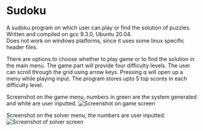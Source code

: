 # Sudoku
A sudoku program on which user can play or find the solution of puzzles.  
Written and compiled on gcc 9.3.0, Ubuntu 20.04.  
Does not work on windows platforms, since it uses some linux specific header files. 

There are options to choose whether to play game or to find the solution in the main menu.
The game part will provide four difficulty levels.
The user can scroll through the grid using arrow keys.
Pressing q will open up a menu while playing input.
The program stores upto 5 top scores in each difficulty level.

Screenshot on the game menu, numbers in green are the system generated and white are user inputted.
![Screenshot on game screen](https://user-images.githubusercontent.com/76743829/111116854-9f551100-858c-11eb-82e2-74f53b1b2071.png)

Screenshot on the solver menu, the numbers are user inputted. 
![Screenshot of solver screen](https://user-images.githubusercontent.com/76743829/111118285-92392180-858e-11eb-919e-0ec3076f01a0.png)
